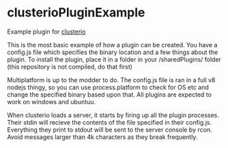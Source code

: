 # clusterioPluginExample
Example plugin for [clusterio](github.com/Danielv123/factorioClusterio)

This is the most basic example of how a plugin can be created. You have a config.js file which specifies the binary location and a few things about the plugin. To install the plugin, place it in a folder in your /sharedPlugins/ folder (this repository is not compiled, do that first)

Multiplatform is up to the modder to do. The config.js file is ran in a full v8 nodejs thingy, so you can use process.platform to check for OS etc and change the specified binary based upon that. All plugins are expected to work on windows and ubuntuu.

When clusterio loads a server, it starts by firing up all the plugin processes. Their stdin will recieve the contents of the file specified in their config.js. Everything they print to stdout will be sent to the server console by rcon. Avoid messages larger than 4k characters as they break frequently.
